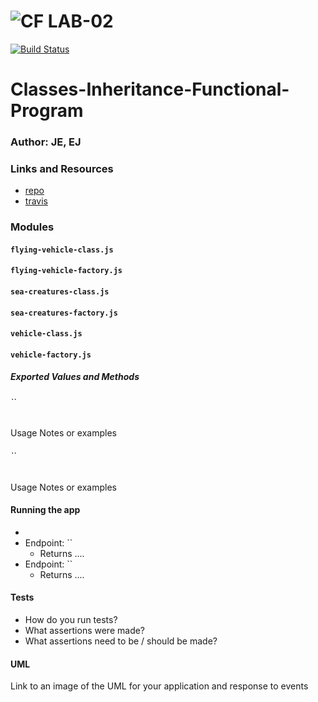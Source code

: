 ![CF](http://i.imgur.com/7v5ASc8.png) LAB-02
=================================================
[![Build Status](https://travis-ci.com/erikmjohnson/Classes-Inheritance-Functional-Program.svg?branch=master)](https://travis-ci.com/erikmjohnson/Classes-Inheritance-Functional-Program)


# Classes-Inheritance-Functional-Program

### Author: JE, EJ

### Links and Resources
* [repo](https://github.com/erikmjohnson/Classes-Inheritance-Functional-Program)
* [travis]()

### Modules
#### `flying-vehicle-class.js`
#### `flying-vehicle-factory.js`
#### `sea-creatures-class.js`
#### `sea-creatures-factory.js`
#### `vehicle-class.js`
#### `vehicle-factory.js`

##### Exported Values and Methods

###### ``
Usage Notes or examples

###### ``
Usage Notes or examples


#### Running the app
* 
* Endpoint: ``
  * Returns ....
* Endpoint: ``
  * Returns ....
  
#### Tests
* How do you run tests?
* What assertions were made?
* What assertions need to be / should be made?

#### UML
Link to an image of the UML for your application and response to events

